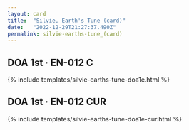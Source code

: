 ```yaml
---
layout: card
title:  "Silvie, Earth's Tune (card)"
date:   "2022-12-29T21:27:37.490Z"
permalink: silvie-earths-tune_(card)
---
```


## DOA 1st &middot; EN-012 C

{% include templates/silvie-earths-tune-doa1e.html %}


## DOA 1st &middot; EN-012 CUR

{% include templates/silvie-earths-tune-doa1e-cur.html %}
